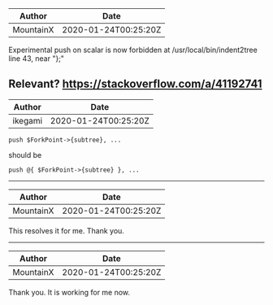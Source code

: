 Author | Date
--- | ---
MountainX | 2020-01-24T00:25:20Z

Experimental push on scalar is now forbidden at /usr/local/bin/indent2tree line 43, near "};"

Relevant?
https://stackoverflow.com/a/41192741
---

Author | Date
--- | ---
ikegami | 2020-01-24T00:25:20Z

    push $ForkPoint->{subtree}, ...

should be

    push @{ $ForkPoint->{subtree} }, ...

---

Author | Date
--- | ---
MountainX | 2020-01-24T00:25:20Z

This resolves it for me. Thank you.

---

Author | Date
--- | ---
MountainX | 2020-01-24T00:25:20Z

Thank you. It is working for me now.
